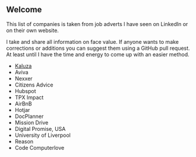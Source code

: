 ## Welcome

This list of companies is taken from job adverts I have seen on LinkedIn or on their own website.

I take and share all information on face value. If anyone wants to make corrections or additions you can suggest them using a GitHub pull request. At least until I have the time and energy to come up with an easier method.

- [Kaluza](https://careers.kaluza.com/open-jobs) 
- Aviva
- Nexxer 
- Citizens Advice
- Hubspot
- TPX Impact
- AirBnB 
- Hotjar
- DocPlanner
- Mission Drive
- Digital Promise, USA
- University of Liverpool 
- Reason
- Code Computerlove
